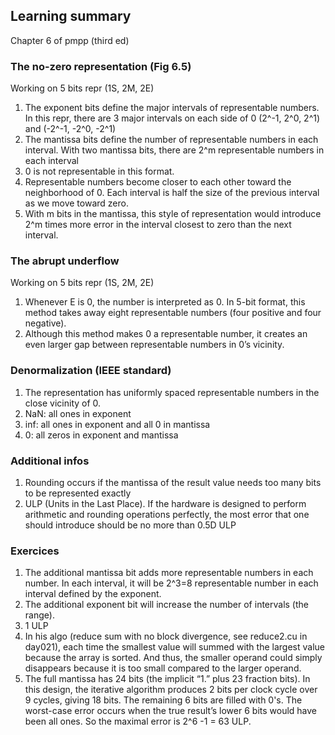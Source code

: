 ## Learning summary

Chapter 6 of pmpp (third ed)

### The no-zero representation (Fig 6.5)
Working on 5 bits repr (1S, 2M, 2E)
1. The exponent bits define the major intervals of representable numbers. In this repr, there are 3 major
intervals on each side of 0 (2^-1, 2^0, 2^1) and (-2^-1, -2^0, -2^1)
2. The mantissa bits define the number of representable numbers in each interval. With two mantissa bits,
there are 2^m representable numbers in each interval
3. 0 is not representable in this format.
4. Representable numbers become closer to each other toward the neighborhood of 0. Each interval is half the size of the previous 
interval as we move toward zero.
5. With m bits in the mantissa, this style of representation would introduce 2^m times more error in the interval
closest to zero than the next interval.

### The abrupt underflow
Working on 5 bits repr (1S, 2M, 2E)
1. Whenever E is 0, the number is interpreted as 0. In 5-bit format, this 
method takes away eight representable numbers (four positive and four negative).
2. Although this method makes 0 a representable number, it creates an even larger 
gap between representable numbers in 0’s vicinity.


### Denormalization (IEEE standard)

1. The representation has uniformly spaced representable numbers in the close vicinity of 0.
2. NaN: all ones in exponent
3. inf: all ones in exponent and all 0 in mantissa
4. 0: all zeros in exponent and mantissa

### Additional infos
1. Rounding occurs if the mantissa of the result value needs too many bits to be represented exactly
2. ULP (Units in the Last Place). If the hardware is designed to perform arithmetic and rounding operations perfectly, the most error that one should 
introduce should be no more than 0.5D ULP

### Exercices
1. The additional mantissa bit adds more representable numbers in each number. In each interval, it will be 2^3=8 representable
number in each interval defined by the exponent.
2. The additional exponent bit will increase the number of intervals (the range).
3. 1 ULP
4. In his algo (reduce sum with no block divergence, see reduce2.cu in day021), each time the smallest value will
summed with the largest value because the array is sorted. And thus, the smaller operand could simply disappears 
because it is too small compared to the larger operand.
5. The full mantissa has 24 bits (the implicit “1.” plus 23 fraction bits). In this design, the iterative algorithm produces 2 bits per clock cycle over 9 cycles, giving 18 bits. The remaining 6 bits are filled with 0's. The worst-case error occurs when the true result’s lower 6 bits would have been all ones.
So the maximal error is 2^6 -1 = 63 ULP.